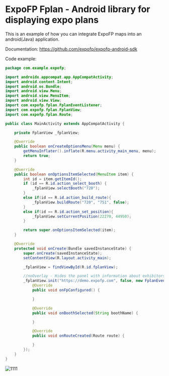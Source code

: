 # ExpoFP Fplan - Android library for displaying expo plans

This is an example of how you can integrate ExpoFP maps into an android(Java) application.

Documentation: https://github.com/expofp/expofp-android-sdk

Code example:

```java
package com.example.expofp;

import androidx.appcompat.app.AppCompatActivity;
import android.content.Intent;
import android.os.Bundle;
import android.view.Menu;
import android.view.MenuItem;
import android.view.View;
import com.expofp.fplan.FplanEventListener;
import com.expofp.fplan.FplanView;
import com.expofp.fplan.Route;

public class MainActivity extends AppCompatActivity {

    private FplanView _fplanView;

    @Override
    public boolean onCreateOptionsMenu(Menu menu) {
        getMenuInflater().inflate(R.menu.activity_main_menu, menu);
        return true;
    }

    @Override
    public boolean onOptionsItemSelected(MenuItem item) {
        int id = item.getItemId();
        if (id == R.id.action_select_booth) {
            _fplanView.selectBooth("720");
        }
        else if(id == R.id.action_build_route){
            _fplanView.buildRoute("720", "751", false);
        }
        else if(id == R.id.action_set_position){
            _fplanView.setCurrentPosition(22270, 44950);
        }

        return super.onOptionsItemSelected(item);
    }

    @Override
    protected void onCreate(Bundle savedInstanceState) {
        super.onCreate(savedInstanceState);
        setContentView(R.layout.activity_main);

        _fplanView = findViewById(R.id.fplanView);

        //noOverlay - Hides the panel with information about exhibitors
        _fplanView.init("https://demo.expofp.com", false, new FplanEventListener() {
            @Override
            public void onFpConfigured() {

            }

            @Override
            public void onBoothSelected(String boothName) {

            }

            @Override
            public void onRouteCreated(Route route) {

            }
        });
    }
}
```

![1111](https://user-images.githubusercontent.com/60826376/171269389-6aca9de6-98a9-481c-9da1-47252e749601.png)
